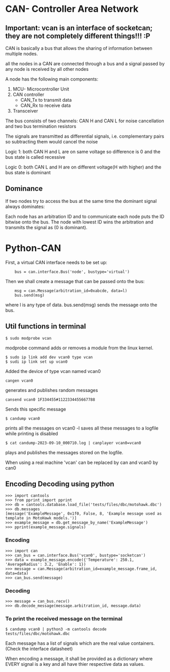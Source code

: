 # CAN- Controller Area Network

## Important: vcan is an interface of socketcan; they are not completely different things!!! :P
CAN is basically a bus that allows the sharing of information between multiple nodes.

all the nodes in a CAN are connected through a bus and a signal passed by any node is received by all other nodes

A node has the following main components:
<ol>
    <li>MCU- Microcontroller Unit</li>
    <li>CAN controller
        <ul>
            <li>CAN_Tx to transmit data</li>
            <li>CAN_Rx to receive data</li>
        </ul>
    <li>Transceiver</li>
</ol>

The bus consists of two channels: CAN H and CAN L for noise cancellation and two bus termination resistors

The signals are transmitted as differential signals, i.e. complementary pairs so subtracting them would cancel the noise

Logic 1: both CAN H and L are on same voltage so difference is 0 and the bus state is called recessive

Logic 0: both CAN L and H are on different voltage(H with higher) and the bus state is dominant

## Dominance
If two nodes try to access the bus at the same time the dominant signal always dominates:

Each node has an arbitration ID and to communicate each node puts the ID bitwise onto the bus. The node with lowest ID wins the arbitration and transmits the signal as (0 is dominant).

# Python-CAN
First, a virtual CAN interface needs to be set up:
```
    bus = can.interface.Bus('node', bustype='virtual')
```

Then we shall create a message that can be passed onto the bus:

```
    msg = can.Message(arbitration_id=0xabcde, data=l)
    bus.send(msg)
```
where l is any type of data.
bus.send(msg) sends the message onto the bus.




## Util functions in terminal
```
$ sudo modprobe vcan
```
modprobe command adds or removes a module from the linux kernel.

```
$ sudo ip link add dev vcan0 type vcan
$ sudi ip link set up vcan0
```
Added the device of type vcan named vcan0

```
cangen vcan0
```
generates and publishes random messages

```
cansend vcan0 1F334455#1122334455667788
```
Sends this specific message

```
$ candump vcan0
```
prints all the messages on vcan0
-l saves all these messages to a logfile while printing is disabled

```
$ cat candump-2023-09-10_000710.log | canplayer vcan0=vcan0
```
plays and publishes the messages stored on the logfile.

When using a real machine 'vcan' can be replaced by can and vcan0 by can0


## Encoding Decoding using python
```
>>> import cantools
>>> from pprint import pprint
>>> db = cantools.database.load_file('tests/files/dbc/motohawk.dbc')
>>> db.messages
[message('ExampleMessage', 0x1f0, False, 8, 'Example message used as template in MotoHawk models.')]
>>> example_message = db.get_message_by_name('ExampleMessage')
>>> pprint(example_message.signals)
```

### Encoding
```
>>> import can
>>> can_bus = can.interface.Bus('vcan0', bustype='socketcan')
>>> data = example_message.encode({'Temperature': 250.1, 'AverageRadius': 3.2, 'Enable': 1})
>>> message = can.Message(arbitration_id=example_message.frame_id, data=data)
>>> can_bus.send(message)
```

### Decoding
```
>>> message = can_bus.recv()
>>> db.decode_message(message.arbitration_id, message.data)
```

### To print the received message on the terminal
```
$ candump vcan0 | python3 -m cantools decode tests/files/dbc/motohawk.dbc
```


Each message has a list of signals which are the real value containers. (Check the interface datasheet)

When encoding a message, it shall be provided as a dictionary where EVERY signal is a key and all have thier respective data as values.